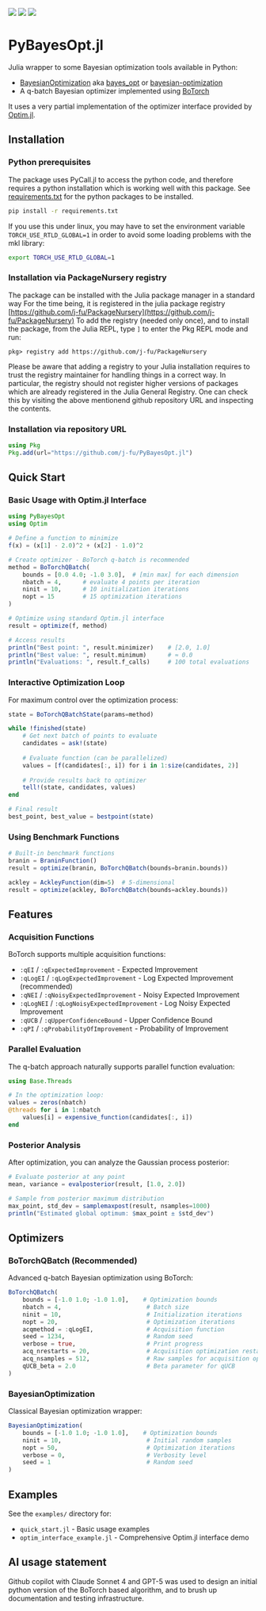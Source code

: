 [![](https://github.com/j-fu/PyBayesOpt.jl/actions/workflows/CI.yml/badge.svg)](https://github.com/j-fu/PyBayesOpt.jl/actions/workflows/CI.yml)
[![](https://img.shields.io/badge/docs-stable-blue.svg)](https://j-fu.github.io/PyBayesOpt.jl/stable)
[![](https://img.shields.io/badge/docs-dev-blue.svg)](https://j-fu.github.io/PyBayesOpt.jl/dev)

# PyBayesOpt.jl

Julia wrapper to some Bayesian optimization tools available in Python:

- [BayesianOptimization](https://github.com/bayesian-optimization/BayesianOptimization) aka [bayes_opt](https://bayesian-optimization.github.io/BayesianOptimization/3.1.0/reference/bayes_opt.html)
  or [bayesian-optimization](https://pypi.org/project/bayesian-optimization/) 
- A q-batch  Bayesian optimizer implemented using [BoTorch](https://botorch.org/)

It uses a very partial implementation of the optimizer interface provided by [Optim.jl](https://github.com/JuliaNLSolvers/Optim.jl).

## Installation

### Python prerequisites
The package uses PyCall.jl to access the python code, and therefore requires a python installation which is working well with this package.
See [requirements.txt](requirements.txt) for the python packages to be installed.

```bash
pip install -r requirements.txt
```

If you use this under linux, you may have to set the environment variable `TORCH_USE_RTLD_GLOBAL=1` in order to avoid some loading problems
with the mkl library:

```bash
export TORCH_USE_RTLD_GLOBAL=1
```

### Installation via PackageNursery registry
The package can be installed with the Julia package manager in a standard way
For the time being, it is registered in the julia package registry [https://github.com/j-fu/PackageNursery](https://github.com/j-fu/PackageNursery)
To add the registry (needed only once), and to install the package, 
from the Julia REPL, type `]` to enter the Pkg REPL mode and run:

```
pkg> registry add https://github.com/j-fu/PackageNursery
```

Please be aware that adding a registry to your Julia installation requires to
trust the registry maintainer for handling things in a correct way. In particular,
the registry should not register higher versions of packages which are already
registered in the Julia General Registry. One can check this by visiting the above mentionend
github repository URL and inspecting the contents.

### Installation via  repository URL
```julia
using Pkg
Pkg.add(url="https://github.com/j-fu/PyBayesOpt.jl")
```

## Quick Start

### Basic Usage with Optim.jl Interface

```julia
using PyBayesOpt
using Optim

# Define a function to minimize
f(x) = (x[1] - 2.0)^2 + (x[2] - 1.0)^2

# Create optimizer - BoTorch q-batch is recommended
method = BoTorchQBatch(
    bounds = [0.0 4.0; -1.0 3.0],  # [min max] for each dimension
    nbatch = 4,      # evaluate 4 points per iteration
    ninit = 10,      # 10 initialization iterations  
    nopt = 15        # 15 optimization iterations
)

# Optimize using standard Optim.jl interface
result = optimize(f, method)

# Access results
println("Best point: ", result.minimizer)    # [2.0, 1.0]
println("Best value: ", result.minimum)      # ≈ 0.0
println("Evaluations: ", result.f_calls)     # 100 total evaluations
```

### Interactive Optimization Loop

For maximum control over the optimization process:

```julia
state = BoTorchQBatchState(params=method)

while !finished(state)
    # Get next batch of points to evaluate
    candidates = ask!(state)
    
    # Evaluate function (can be parallelized)  
    values = [f(candidates[:, i]) for i in 1:size(candidates, 2)]
    
    # Provide results back to optimizer
    tell!(state, candidates, values)
end

# Final result
best_point, best_value = bestpoint(state)
```

### Using Benchmark Functions

```julia
# Built-in benchmark functions
branin = BraninFunction()
result = optimize(branin, BoTorchQBatch(bounds=branin.bounds))

ackley = AckleyFunction(dim=5)  # 5-dimensional
result = optimize(ackley, BoTorchQBatch(bounds=ackley.bounds))
```

## Features

### Acquisition Functions

BoTorch supports multiple acquisition functions:
- `:qEI` / `:qExpectedImprovement` - Expected Improvement
- `:qLogEI` / `:qLogExpectedImprovement` - Log Expected Improvement (recommended)
- `:qNEI` / `:qNoisyExpectedImprovement` - Noisy Expected Improvement
- `:qLogNEI` / `:qLogNoisyExpectedImprovement` - Log Noisy Expected Improvement  
- `:qUCB` / `:qUpperConfidenceBound` - Upper Confidence Bound
- `:qPI` / `:qProbabilityOfImprovement` - Probability of Improvement

### Parallel Evaluation

The q-batch approach naturally supports parallel function evaluation:

```julia
using Base.Threads

# In the optimization loop:
values = zeros(nbatch)
@threads for i in 1:nbatch
    values[i] = expensive_function(candidates[:, i])
end
```

### Posterior Analysis

After optimization, you can analyze the Gaussian process posterior:

```julia
# Evaluate posterior at any point
mean, variance = evalposterior(result, [1.0, 2.0])

# Sample from posterior maximum distribution
max_point, std_dev = samplemaxpost(result, nsamples=1000)
println("Estimated global optimum: $max_point ± $std_dev")
```

## Optimizers

### BoTorchQBatch (Recommended)

Advanced q-batch Bayesian optimization using BoTorch:

```julia
BoTorchQBatch(
    bounds = [-1.0 1.0; -1.0 1.0],    # Optimization bounds
    nbatch = 4,                        # Batch size
    ninit = 10,                        # Initialization iterations
    nopt = 20,                         # Optimization iterations  
    acqmethod = :qLogEI,               # Acquisition function
    seed = 1234,                       # Random seed
    verbose = true,                    # Print progress
    acq_nrestarts = 20,                # Acquisition optimization restarts
    acq_nsamples = 512,                # Raw samples for acquisition optimization
    qUCB_beta = 2.0                    # Beta parameter for qUCB
)
```

### BayesianOptimization

Classical Bayesian optimization wrapper:

```julia
BayesianOptimization(
    bounds = [-1.0 1.0; -1.0 1.0],    # Optimization bounds
    ninit = 10,                        # Initial random samples
    nopt = 50,                         # Optimization iterations
    verbose = 0,                       # Verbosity level
    seed = 1                           # Random seed
)
```

## Examples

See the `examples/` directory for:
- `quick_start.jl` - Basic usage examples  
- `optim_interface_example.jl` - Comprehensive Optim.jl interface demo

## AI usage statement

Github copilot with Claude Sonnet 4 and GPT-5 was used to design an initial python version of the BoTorch
based algorithm, and to brush up documentation and testing infrastructure.

